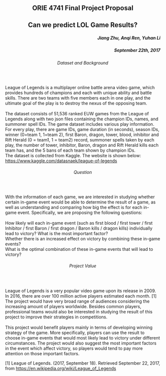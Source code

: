 

## <p style="text-align: center;"> ORIE 4741 Final Project Proposal </p> 
## <p style="text-align: center;"> Can we predict LOL Game Results?</p>
##### <p style="text-align: right;"> Jiang Zhu, Anqi Ren, Yuhan Li</p> 
##### <p style="text-align: right;"> September 22th, 2017</p>

###### <p style="text-align: center;"> Dataset and Background </p> <br/>
League of Legends is a multiplayer online battle arena video game, which provides hundreds of champions and each with unique ability and battle skills. There are two teams with five members each in one play, and the ultimate goal of the play is to destroy the nexus of the opposing team.<br/>
<br/>
The dataset consists of 51,536 ranked EUW games from the League of Legends along with two json files containing the champion IDs, names, and summoner spell IDs. The game dataset includes various play information. For every play, there are game IDs, game duration (in seconds), season IDs, winner (0=team 1, 1=team 2), first Baron, dragon, tower, blood, inhibitor and Rift Herald (0 = team1, 1 = team2) record, summoner spells taken by each play, the number of tower, inhibitor, Baron, dragon and Rift Herald kills each team has, and the 5 bans of each team shown by champion IDs. <br/>
The dataset is collected from Kaggle. The website is shown below:
https://www.kaggle.com/datasnaek/league-of-legends

###### <p style="text-align: center;">Question </p><br/>
With the information of each game, we are interested in studying whether certain in-game event  would be able to determine the result of a game, as well as understanding and comparing how big the effect is for each in-game event. Specifically, we are proposing the following questions:<br/>
<br/>
How likely will each in-game event (such as first blood / first tower / first Inhibitor / first Baron / first dragon / Baron kills / dragon kills) individually lead to victory? What is the most important factor?<br/>
Whether there is an increased effect on victory by combining these in-game events?<br/>
What is the optimal combination of these in-game events that will lead to victory?<br/>

###### <p style="text-align: center;">Project Value</p><br/>
League of Legends is a very popular video game upon its release in 2009. In 2016, there are over 100 million active players estimated each month. [1] The project would have very broad range of audiences considering the increasing amount of players worldwide. Besides common players, professional teams would also be interested in studying the result of this project to improve their strategies in competitions. <br/>
<br/>
This project would benefit players mainly in terms of developing winning strategy of the game. More specifically, players can use the result to choose in-game events that would most likely lead to victory under different circumstances. The project would also suggest the most important factors in the event which affect victory, so players would tend to pay more attention on those important factors.<br/>

[1] League of Legends. (2017, September 18). Retrieved September 22, 2017, from https://en.wikipedia.org/wiki/League_of_Legends
